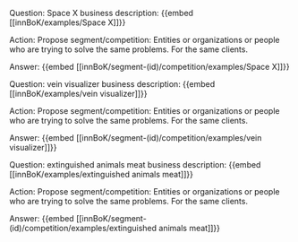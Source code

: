 Question: Space X business description:
{{embed [[innBoK/examples/Space X]]}}

Action: Propose segment/competition: Entities or organizations or people who are trying to solve the same problems. For the same clients.

Answer:
{{embed [[innBoK/segment-(id)/competition/examples/Space X]]}}

Question: vein visualizer business description:
{{embed [[innBoK/examples/vein visualizer]]}}

Action: Propose segment/competition: Entities or organizations or people who are trying to solve the same problems. For the same clients.

Answer:
{{embed [[innBoK/segment-(id)/competition/examples/vein visualizer]]}}

Question: extinguished animals meat business description:
{{embed [[innBoK/examples/extinguished animals meat]]}}

Action: Propose segment/competition: Entities or organizations or people who are trying to solve the same problems. For the same clients.

Answer:
{{embed [[innBoK/segment-(id)/competition/examples/extinguished animals meat]]}}




